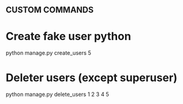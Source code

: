 ## CUSTOM COMMANDS

# Create fake user python

python manage.py create_users 5 

# Deleter users (except superuser)

python manage.py delete_users 1 2 3 4 5
      

